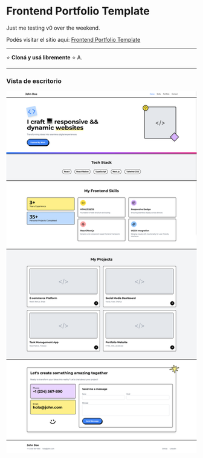 # Frontend Portfolio Template

Just me testing v0 over the weekend.

Podés visitar el sitio aquí: [Frontend Portfolio Template](https://frontend-portfolio-template.vercel.app/)

---

⭐ **Cloná y usá libremente** ⭐ A.

---

### Vista de escritorio
![Vista de escritorio](./src/img/desktop.png)
